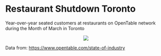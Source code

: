 # Restaurant Shutdown Toronto
Year-over-year seated customers at restaurants on OpenTable network during the Month of March in Toronto

<p align="center">
  <img src="https://github.com/imjakedaniels/restaurant_shutdown_toronto/blob/master/animations/toronto_restaurant_shutdown.gif">
</p>
  
Data from: https://www.opentable.com/state-of-industry
